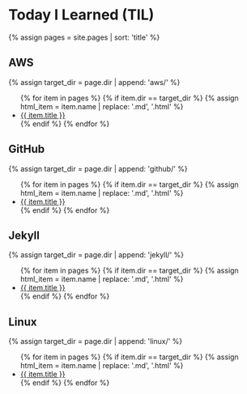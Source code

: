 # Today I Learned (TIL)

<!-- Create automatic index of pages which can be found in a specific directory -->
{% assign pages = site.pages | sort: 'title' %}

## AWS

{% assign target_dir = page.dir | append: 'aws/' %}
<ul>
    {% for item in pages %}
        {% if item.dir == target_dir %}
            {% assign html_item = item.name | replace: '.md', '.html' %}
           <li><a href="{{ target_dir | append: html_item }}" > {{ item.title }} </a></li>
        {% endif %}
   {% endfor %}
</ul>

## GitHub

{% assign target_dir = page.dir | append: 'github/' %}
<ul>
    {% for item in pages %}
        {% if item.dir == target_dir %}
            {% assign html_item = item.name | replace: '.md', '.html' %}
           <li><a href="{{ target_dir | append: html_item }}" > {{ item.title }} </a></li>
        {% endif %}
   {% endfor %}
</ul>

## Jekyll

{% assign target_dir = page.dir | append: 'jekyll/' %}
<ul>
    {% for item in pages %}
        {% if item.dir == target_dir %}
            {% assign html_item = item.name | replace: '.md', '.html' %}
           <li><a href="{{ target_dir | append: html_item }}" > {{ item.title }} </a></li>
        {% endif %}
   {% endfor %}
</ul>

## Linux

{% assign target_dir = page.dir | append: 'linux/' %}
<ul>
    {% for item in pages %}
        {% if item.dir == target_dir %}
            {% assign html_item = item.name | replace: '.md', '.html' %}
           <li><a href="{{ target_dir | append: html_item }}" > {{ item.title }} </a></li>
        {% endif %}
   {% endfor %}
</ul>
